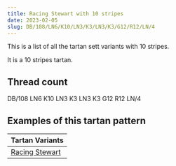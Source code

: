 ```yaml
---
title: Racing Stewart with 10 stripes
date: 2023-02-05
slug: DB/108/LN6/K10/LN3/K3/LN3/K3/G12/R12/LN/4
---
```

This is a list of all the tartan sett variants with 10 stripes.

It is a 10 stripes tartan.


## Thread count
DB/108 LN6 K10 LN3 K3 LN3 K3 G12 R12 LN/4

## Examples of this tartan pattern

| Tartan Variants |
|---------------|
| [Racing Stewart](/variants/db/108/ln6/k10/ln3/k3/ln3/k3/g12/r12/ln/4-db000050-g008000-k000000-lne0e0e0-rc00000)||
